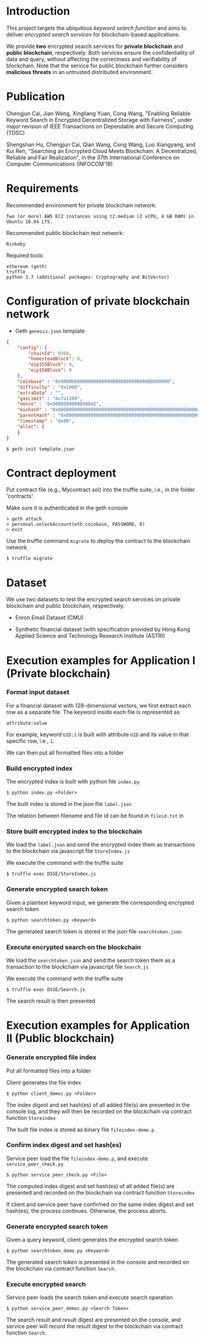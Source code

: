 # Introduction
This project targets the ubiquitous *keyword search function* and aims to deliver *encrypted search services* for blockchain-based applications. 

We provide **two** encrypted search services for **private blockchain** and **public blockchain**, respectively. Both services ensure the confidentiality of data and query, without affecting the correctness and verifiability of blockchain. Note that the service for public blockchain further considers **malicious threats** in an untrusted distributed environment.

# Publication
Chengjun Cai, Jian Weng, Xingliang Yuan, Cong Wang, "Enabling Reliable Keyword Search in Encrypted Decentralized Storage with Fairness", under major revision of IEEE Transactions on Dependable and Secure Computing (TDSC)

Shengshan Hu, Chengjun Cai, Qian Wang, Cong Wang, Luo Xiangyang, and Kui Ren, "Searching an Encrypted Cloud Meets Blockchain: A Decentralized, Reliable and Fair Realization", in the 37th International Conference on Computer Communications (INFOCOM'18)



# Requirements
Recommended environment for private blockchain network: 

    Two (or more) AWS EC2 instances using t2.medium (2 vCPU, 4 GB RAM) in Ubuntu 16.04 LTS.

Recommended public blockchain test network:

    Rinkeby

Required tools:

    ethereum (geth)
    truffle
    python 3.7 (additional packages: Cryptography and BitVector)

# Configuration of private blockchain network
  * Geth `genesis.json` template

```json
{
    "config": {
        "chainId": 8888,
        "homesteadBlock": 0,    
        "eip155Block": 0,
        "eip158Block": 0
    },
    "coinbase" : "0x0000000000000000000000000000000000000000",
    "difficulty" : "0x1000",
    "extraData" : "",
    "gasLimit" : "0x7a1200",
    "nonce" : "0x0000000000000042",
    "mixhash" : "0x0000000000000000000000000000000000000000000000000000000000000000",
    "parentHash" : "0x0000000000000000000000000000000000000000000000000000000000000000",
    "timestamp" : "0x00",
    "alloc": {
    }
}
```

    $ geth init template.json

# Contract deployment

Put contract file (e.g., Mycontract.sol) into the truffle suite, i.e., in the folder 'contracts'. 

Make sure it is authenticated in the geth console 
    
    > geth attach
    > personal.unlockAccount(eth.coinbase, PASSWORD, 0)
    > exit

Use the truffle command `migrate` to deploy the contract to the blockchain network

    $ truffle migrate 


# Dataset
We use two datasets to test the encrypted search services on private blockchain and public blockchain, respectively.

* Enron Email Dataset (CMU)

* Synthetic financial dataset (with specification provided by Hong Kong Applied Science and Technology Research Institute (ASTRI)

# Execution examples for Application I (Private blockchain)

### Format input dataset

For a financial dataset with 128-dimensional vectors, we first extract each row as a separate file. The keyword inside each file is represented as
    
    attribute:value

For example, keyword `UID:1` is built with attribute `UID` and its value in that specific row, i.e., `1`.

We can then put all formatted files into a folder

### Build encrypted index    

The encrypted index is built with python file `index.py`

    $ python index.py <Folder> 

The built index is stored in the json file `label.json`

The relation between filename and file id can be found in `fileid.txt` in <Folder>

### Store built encrypted index to the blockchain

We load the `label.json` and send the encrypted index them as transactions to the blockchain via javascript file `StoreIndex.js`

We execute the command with the truffle suite 

    $ truffle exec DSSE/StoreIndex.js

### Generate encrypted search token

Given a plaintext keyword input, we generate the corresponding encrypted search token
    
    $ python searchtoken.py <Keyword>

The generated search token is stored in the json file `searchtoken.json`

### Execute encrypted search on the blockchain

We load the `searchtoken.json` and send the search token them as a transaction to the blockchain via javascript file `Search.js`

We execute the command with the truffle suite

    $ truffle exec DSSE/Search.js

The search result is then presented

# Execution examples for Application II (Public blockchain)

### Generate encrypted file index

Put all formatted files into a folder

Client generates the file index

    $ python client_democ.py <Folder> 

The index digest and set hash(es) of all added file(s) are presented in the console log, and they will then be recorded on the blockchain via contract function `Storeindex` 

The built file index is stored as binary file `fileindex-demo.p`

### Confirm index digest and set hash(es) 

Service peer load the file `fileindex-demo.p`, and execute `service_peer_check.py` 

    $ python service_peer_check.py <File>

The computed index digest and set hash(es) of all added file(s) are presented and  recorded on the blockchain via contract function `Storeindex`

If client and service peer have confirmed on the same index digest and set hash(es), the process continues. Otherwise, the process aborts. 

### Generate encrypted search token 

Given a query keyword, client generates the encrypted search token

    $ python searchtoken_demo.py <Keyword>

The generated search token is presented in the console and recorded on the blockchain via contract function `Search`.

### Execute encrypted search 

Service peer loads the search token and execute search operation

    $ python service_peer_democ.py <Search Token>

The search result and result digest are presented on the console, and service peer will record the result digest to the blockchain via contract function `Search`.
